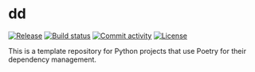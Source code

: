 # dd

[![Release](https://img.shields.io/github/v/release/phfr/dd)](https://img.shields.io/github/v/release/phfr/dd)
[![Build status](https://img.shields.io/github/actions/workflow/status/phfr/dd/main.yml?branch=main)](https://github.com/phfr/dd/actions/workflows/main.yml?query=branch%3Amain)
[![Commit activity](https://img.shields.io/github/commit-activity/m/phfr/dd)](https://img.shields.io/github/commit-activity/m/phfr/dd)
[![License](https://img.shields.io/github/license/phfr/dd)](https://img.shields.io/github/license/phfr/dd)

This is a template repository for Python projects that use Poetry for their dependency management.
